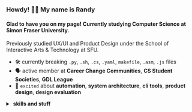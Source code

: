 ### Howdy! 🙋‍♂️ My name is Randy 

#### Glad to have you on my page! Currently studying Computer Science at Simon Fraser University. 
Previously studied UX/UI and Product Design under the School of Interactive Arts & Technology at SFU.

- 🛠️ currently breaking `.py`, `.sh`, `.cs`, `.yaml`, `makefile`, `.asm`, `.js` files
- 🗣️ active member at **Career Change Communities**, **CS Student Societies**, **GDL League** 
- 🐠 `excited` about **automation**, **system architecture**, **cli tools**, **product design**, **design evaluation**

<details>
    <summary><b>&nbsp;skills and stuff</b></summary>
    <p>
    <img height="50%" width="auto" src ="https://github-readme-stats.vercel.app/api/top-langs/?username=randypanopio&layout=compact&hide_border=true&theme=darcula&bg_color=00000000&langs_count=6&hide=jupyter%20notebook,tex,css,php&exclude_repo=Pacman-AI">
    <!-- <br> -->
    </p>

### Languages
![Python](https://img.shields.io/badge/Python-FFD43B?style=for-the-badge&logo=python&color=2c2830&logoColor=AAA&style=flat-square)
![C#](https://img.shields.io/badge/C%23-239120?style=for-the-badge&logo=csharp&color=2c2830&logoColor=AAA&style=flat-square)
![C](https://img.shields.io/badge/C-00599C?style=for-the-badge&logo=c&color=2c2830&logoColor=AAA&style=flat-square)
![C++](https://img.shields.io/badge/C%2B%2B-00599C?style=for-the-badge&logo=c%2B%2B&color=2c2830&logoColor=AAA&style=flat-square)
![Java](https://img.shields.io/badge/Java-ED8B00?style=for-the-badge&logo=openjdk&color=2c2830&logoColor=AAA&style=flat-square)
![PHP](https://img.shields.io/badge/PHP-777BB4?style=for-the-badge&logo=php&color=2c2830&logoColor=AAA&style=flat-square)
![HTML5](https://img.shields.io/badge/HTML5-E34F26?style=for-the-badge&logo=html5&color=2c2830&logoColor=AAA&style=flat-square)
![CSS3](https://img.shields.io/badge/CSS3-1572B6?style=for-the-badge&logo=css3&color=2c2830&logoColor=AAA&style=flat-square)
![JavaScript](https://img.shields.io/badge/JavaScript-323330?style=for-the-badge&logo=javascript&color=2c2830&logoColor=AAA&style=flat-square)
![TypeScript](https://img.shields.io/badge/TypeScript-007ACC?style=for-the-badge&logo=typescript&color=2c2830&logoColor=AAA&style=flat-square)
![Bash](https://img.shields.io/badge/Bash-121011?style=for-the-badge&logo=gnu-bash&color=2c2830&logoColor=AAA&style=flat-square)
![Powershell](https://img.shields.io/badge/powershell-5391FE?style=for-the-badge&logo=powershell&color=2c2830&logoColor=AAA&style=flat-square)

### Frameworks
![frontend](https://img.shields.io/static/v1?label=&message=frontend:&color=111&style=flat-square)
![React](https://img.shields.io/badge/React-20232A?style=for-the-badge&logo=react&color=2c2830&logoColor=AAA&style=flat-square)
![Angular](https://img.shields.io/badge/Angular-DD0031?style=for-the-badge&logo=angular&color=2c2830&logoColor=AAA&style=flat-square)
![Bootstrap](https://img.shields.io/badge/Bootstrap-563D7C?style=for-the-badge&logo=bootstrap&color=2c2830&logoColor=AAA&style=flat-square)
![JQuery](https://img.shields.io/badge/jQuery-0769AD?style=for-the-badge&logo=jquery&color=2c2830&logoColor=AAA&style=flat-square)


![build/package](https://img.shields.io/static/v1?label=&message=build/package:&color=111&style=flat-square)
![Webpack](https://img.shields.io/badge/Webpack-8DD6F9?style=for-the-badge&logo=Webpack&color=2c2830&logoColor=AAA&style=flat-square)
![Vite](https://img.shields.io/badge/Vite-B73BFE?style=for-the-badge&logo=vite&color=2c2830&logoColor=AAA&style=flat-square)
![Gulp](https://img.shields.io/badge/Gulp-CF4647?style=for-the-badge&logo=gulp&color=2c2830&logoColor=AAA&style=flat-square)
![Npm](https://img.shields.io/badge/npm-CB3837?style=for-the-badge&logo=npm&color=2c2830&logoColor=AAA&style=flat-square)
![Yarn](https://img.shields.io/badge/Yarn-2C8EBB?style=for-the-badge&logo=yarn&color=2c2830&logoColor=AAA&style=flat-square)
![Nuget](https://img.shields.io/badge/NuGet-004880?style=for-the-badge&logo=nuget&color=2c2830&logoColor=AAA&style=flat-square)


![backend](https://img.shields.io/static/v1?label=&message=backend:&color=111&style=flat-square)
![Flask](https://img.shields.io/badge/Flask-000000?style=for-the-badge&logo=flask&color=2c2830&logoColor=AAA&style=flat-square)
![Django](https://img.shields.io/badge/Django-092E20?style=for-the-badge&logo=django&color=2c2830&logoColor=AAA&style=flat-square)
![NET](https://img.shields.io/badge/.NET-512BD4?style=for-the-badge&logo=dotnet&color=2c2830&logoColor=AAA&style=flat-square)
![NodeJS](https://img.shields.io/badge/Node%20js-339933?style=for-the-badge&logo=nodedotjs&color=2c2830&logoColor=AAA&style=flat-square)


![database](https://img.shields.io/static/v1?label=&message=database:&color=111&style=flat-square)
![PostgresQL](https://img.shields.io/badge/PostgreSQL-316192?style=for-the-badge&logo=postgresql&color=2c2830&logoColor=AAA&style=flat-square)
![MySQL](https://img.shields.io/badge/MySQL-005C84?style=for-the-badge&logo=mysql&color=2c2830&logoColor=AAA&style=flat-square)
![MongoDB](https://img.shields.io/badge/MongoDB-4EA94B?style=for-the-badge&logo=mongodb&color=2c2830&logoColor=AAA&style=flat-square)

![others](https://img.shields.io/static/v1?label=&message=others:&color=111&style=flat-square)
![Firebase](https://img.shields.io/badge/firebase-ffca28?style=for-the-badge&logo=firebase&color=2c2830&logoColor=AAA&style=flat-square)
![Jasmine](https://img.shields.io/badge/jasmine-%238A4182.svg?style=for-the-badge&logo=jasmine&color=2c2830&logoColor=AAA&style=flat-square)
![Qt](https://img.shields.io/badge/Qt-%23217346.svg?style=for-the-badge&logo=Qt&color=2c2830&logoColor=AAA&style=flat-square)


### Development Tools
![software/platforms](https://img.shields.io/static/v1?label=&message=software/platforms:&color=111&style=flat-square)
![Docker](https://img.shields.io/badge/Docker-2CA5E0?style=for-the-badge&logo=docker&color=2c2830&logoColor=AAA&style=flat-square)
![Unity](https://img.shields.io/badge/Unity-100000?style=for-the-badge&logo=unity&color=2c2830&logoColor=AAA&style=flat-square)
![Electron](https://img.shields.io/badge/Electron-2B2E3A?style=for-the-badge&logo=electron&color=2c2830&logoColor=AAA&style=flat-square)
![XAMPP](https://img.shields.io/badge/XAMPP-F37623?style=for-the-badge&logo=xampp&color=2c2830&logoColor=AAA&style=flat-square)



![ci/cd](https://img.shields.io/static/v1?label=&message=ci/cd:&color=111&style=flat-square)
![Jenkins](https://img.shields.io/badge/Jenkins-D24939?style=for-the-badge&logo=Jenkins&color=2c2830&logoColor=AAA&style=flat-square)
![Github Actions](https://img.shields.io/badge/Github%20Actions-282a2e?style=for-the-badge&logo=githubactions&color=2c2830&logoColor=AAA&style=flat-square)

![cloud-platforms](https://img.shields.io/static/v1?label=&message=cloud-platforms:&color=111&style=flat-square)
![AWS](https://img.shields.io/badge/Amazon_AWS-FF9900?style=for-the-badge&logo=amazonaws&color=2c2830&logoColor=AAA&style=flat-square)
![GCP](https://img.shields.io/badge/Google_Cloud_Platform-4285F4?style=for-the-badge&logo=google-cloud&color=2c2830&logoColor=AAA&style=flat-square)
![Vercel](https://img.shields.io/badge/Vercel-000000?style=for-the-badge&logo=vercel&color=2c2830&logoColor=AAA&style=flat-square)

![version-control](https://img.shields.io/static/v1?label=&message=version-control:&color=111&style=flat-square)
![Git](https://img.shields.io/badge/GIT-E44C30?style=for-the-badge&logo=git&color=2c2830&logoColor=AAA&style=flat-square)
![Subversion](https://img.shields.io/badge/Subversion-809CC9?style=for-the-badge&logo=subversion&color=2c2830&logoColor=AAA&style=flat-square)
![Perforce Helix](https://img.shields.io/badge/-PERFORCE%20HELIX-00AEEF?style=for-the-badge&logo=Perforce&color=2c2830&logoColor=AAA&style=flat-square)

![os](https://img.shields.io/static/v1?label=&message=os:&color=111&style=flat-square)
![MacOS](https://img.shields.io/badge/mac%20os-000000?style=for-the-badge&logo=apple&color=2c2830&logoColor=AAA&style=flat-square)
![Ubuntu](https://img.shields.io/badge/Ubuntu-E95420?style=for-the-badge&logo=ubuntu&color=2c2830&logoColor=AAA&style=flat-square)
![Linux](https://img.shields.io/badge/Linux-FCC624?style=for-the-badge&logo=linux&color=2c2830&logoColor=AAA&style=flat-square)
![Windows](https://img.shields.io/badge/Windows-0078D6?style=for-the-badge&logo=windows&color=2c2830&logoColor=AAA&style=flat-square)

### Design & Productivity
![design](https://img.shields.io/static/v1?label=&message=design:&color=111&style=flat-square)
![Creative Cloud](https://img.shields.io/badge/Adobe%20Creative%20Cloud-DA1F26?style=for-the-badge&logo=Adobe%20Creative%20Cloud&color=2c2830&logoColor=AAA&style=flat-square)
![Sketch](https://img.shields.io/badge/Sketch-FFB387?style=for-the-badge&logo=sketch&color=2c2830&logoColor=AAA&style=flat-square)
![Figma](https://img.shields.io/badge/Figma-F24E1E?style=for-the-badge&logo=figma&color=2c2830&logoColor=AAA&style=flat-square)


![productivity](https://img.shields.io/static/v1?label=&message=productivity:&color=111&style=flat-square)
![Jira](https://img.shields.io/badge/Jira-0052CC?style=for-the-badge&logo=Jira&color=2c2830&logoColor=AAA&style=flat-square)
![Trello](https://img.shields.io/badge/Trello-0052CC?style=for-the-badge&logo=trello&color=2c2830&logoColor=AAA&style=flat-square)
![Miro](https://img.shields.io/badge/Miro-F7C922?style=for-the-badge&logo=Miro&color=2c2830&logoColor=AAA&style=flat-square)

![others](https://img.shields.io/static/v1?label=&message=others:&color=111&style=flat-square)
![Blender](https://img.shields.io/badge/blender-%23F5792A.svg?style=for-the-badge&logo=blender&color=2c2830&logoColor=AAA&style=flat-square)
![Google Analytics](https://img.shields.io/badge/Google%20Analytics-E37400?style=for-the-badge&logo=google%20analytics&color=2c2830&logoColor=AAA&style=flat-square)

#### other stats!
![views](https://komarev.com/ghpvc/?username=randypanopio)    
</details>
